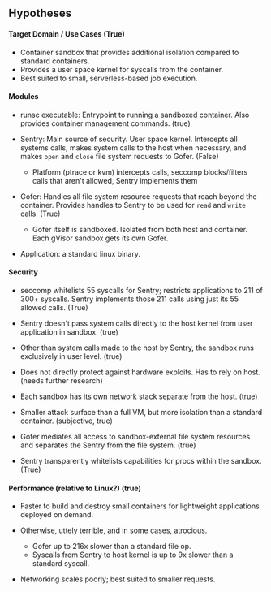 ## Hypotheses

#### Target Domain / Use Cases (True)
- Container sandbox that provides additional isolation compared to standard containers.
- Provides a user space kernel for syscalls from the container.
- Best suited to small, serverless-based job execution.

#### Modules
- runsc executable: Entrypoint to running a sandboxed container. Also provides container management commands. (true)

- Sentry: Main source of security. User space kernel. Intercepts all systems calls, makes system calls to the host when necessary, and makes ```open``` and ```close``` file system requests to Gofer. (False)
    - Platform (ptrace or kvm) intercepts calls, seccomp blocks/filters calls that aren't allowed, Sentry implements them

- Gofer: Handles all file system resource requests that reach beyond the container. Provides handles to Sentry to be used for ```read``` and ```write``` calls. (True)
    - Gofer itself is sandboxed. Isolated from both host and container. Each gVisor sandbox gets its own Gofer.

- Application: a standard linux binary.

#### Security
- seccomp whitelists 55 syscalls for Sentry; restricts applications to 211 of 300+ syscalls. Sentry implements those 211 calls using just its 55 allowed calls. (True)

- Sentry doesn't pass system calls directly to the host kernel from user application in sandbox. (true)

- Other than system calls made to the host by Sentry, the sandbox runs exclusively in user level. (true)

- Does not directly protect against hardware exploits. Has to rely on host. (needs further research)

- Each sandbox has its own network stack separate from the host. (true)

- Smaller attack surface than a full VM, but more isolation than a standard container. (subjective, true)

- Gofer mediates all access to sandbox-external file system resources and separates the Sentry from the file system. (true)

- Sentry transparently whitelists capabilities for procs within the sandbox. (True)

#### Performance (relative to Linux?) (true)
- Faster to build and destroy small containers for lightweight applications deployed on demand.

- Otherwise, uttely terrible, and in some cases, atrocious.
    - Gofer up to 216x slower than a standard file op.
    - Syscalls from Sentry to host kernel is up to 9x slower than a standard syscall.

- Networking scales poorly; best suited to smaller requests.